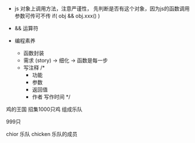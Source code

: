 - js 对象上调用方法，注意严谨性， 先判断是否有这个对象，因为js的函数调用参数可传可不传  if( obj && obj.xxx() )
- && 运算符

- 编程素养
  + 函数封装
  + 需求 (story) -> 细化 -> 函数是每一步
  + 写注释
    /*
     * 功能
     * 参数
     * 返回值
     * 作者 写作时间
     */


鸡的王国  招集1000只鸡  组成乐队

999只

chior 乐队
chicken 乐队的成员